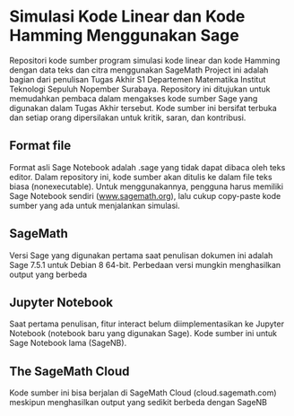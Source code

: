 # Simulasi Kode Linear dan Kode Hamming Menggunakan Sage
Repositori kode sumber program simulasi kode linear dan kode Hamming dengan data teks dan citra menggunakan SageMath
Project ini adalah bagian dari penulisan Tugas Akhir S1 Departemen Matematika Institut Teknologi Sepuluh Nopember Surabaya. Repository ini ditujukan untuk memudahkan pembaca dalam mengakses kode sumber Sage yang digunakan dalam Tugas Akhir tersebut. Kode sumber ini bersifat terbuka dan setiap orang dipersilakan untuk kritik, saran, dan kontribusi.
## Format file
Format asli Sage Notebook adalah .sage yang tidak dapat dibaca oleh teks editor. Dalam repository ini, kode sumber akan ditulis ke dalam file teks biasa (nonexecutable). Untuk menggunakannya, pengguna harus memiliki Sage Notebook sendiri (www.sagemath.org), lalu cukup copy-paste kode sumber yang ada untuk menjalankan simulasi.
## SageMath
Versi Sage yang digunakan pertama saat penulisan dokumen ini adalah Sage 7.5.1 untuk Debian 8 64-bit. Perbedaan versi mungkin menghasilkan output yang berbeda
## Jupyter Notebook
Saat pertama penulisan, fitur interact belum diimplementasikan ke Jupyter Notebook (notebook baru yang digunakan Sage). Kode sumber ini untuk Sage Notebook lama (SageNB).
## The SageMath Cloud
Kode sumber ini bisa berjalan di SageMath Cloud (cloud.sagemath.com) meskipun menghasilkan output yang sedikit berbeda dengan SageNB
